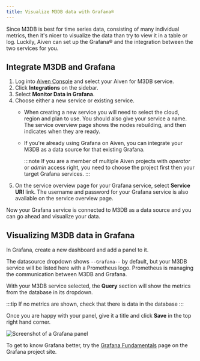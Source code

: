 ```yaml
---
title: Visualize M3DB data with Grafana®
---
```


Since M3DB is best for time series data, consisting of many individual
metrics, then it's nicer to visualize the data than try to view it in a
table or log. Luckily, Aiven can set up the Grafana® and the integration
between the two services for you.

## Integrate M3DB and Grafana

1.  Log into [Aiven Console](https://console.aiven.io) and select your
    Aiven for M3DB service.
2.  Click **Integrations** on the sidebar.
3.  Select **Monitor Data in Grafana**.
4.  Choose either a new service or existing service.
    -   When creating a new service you will need to select the cloud,
        region and plan to use. You should also give your service a
        name. The service overview page shows the nodes rebuilding, and
        then indicates when they are ready.

    -   If you're already using Grafana on Aiven, you can integrate
        your M3DB as a data source for that existing Grafana.

        :::note
        If you are a member of multiple Aiven projects with *operator*
        or *admin* access right, you need to choose the project first
        then your target Grafana services.
        :::
5.  On the service overview page for your Grafana service, select
    **Service URI** link. The username and password for your Grafana
    service is also available on the service overview page.

Now your Grafana service is connected to M3DB as a data source and you
can go ahead and visualize your data.

## Visualizing M3DB data in Grafana

In Grafana, create a new dashboard and add a panel to it.

The datasource dropdown shows `--Grafana--` by default, but your M3DB
service will be listed here with a Prometheus logo. Prometheus is
managing the communication between M3DB and Grafana.

With your M3DB service selected, the **Query** section will show the
metrics from the database in its dropdown.

:::tip
If no metrics are shown, check that there is data in the database
:::

Once you are happy with your panel, give it a title and click **Save**
in the top right hand corner.

![Screenshot of a Grafana panel](/images/products/m3db/m3db-grafana.png)

To get to know Grafana better, try the [Grafana
Fundamentals](https://grafana.com/tutorials/grafana-fundamentals/?pg=docs)
page on the Grafana project site.
